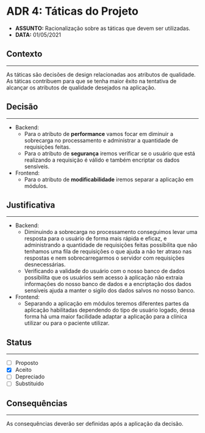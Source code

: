 # ADR 4: Táticas do Projeto

- **ASSUNTO:** Racionalização sobre as táticas que devem ser utilizadas.
- **DATA:** 01/05/2021

## **Contexto**

---

As táticas são decisões de design relacionadas aos atributos de qualidade. As táticas contribuem para que se tenha maior êxito na tentativa de alcançar os atributos de
qualidade desejados na aplicação.

## **Decisão**

---

- Backend:
  - Para o atributo de **performance** vamos focar em diminuir a sobrecarga no processamento e administrar a quantidade de requisições feitas.
  - Para o atributo de **segurança** iremos verificar se o usuário que está realizando a requisição é válido e também encriptar os dados sensíveis.
- Frontend:
  - Para o atributo de **modificabilidade** iremos separar a aplicação em módulos.

## **Justificativa**

---

- Backend:
  - Diminuindo a sobrecarga no processamento conseguimos levar uma resposta para o usuário de forma mais rápida e eficaz, e administrando a quantidade de requisições feitas
  possibilita que não tenhamos uma fila de requisições o que ajuda a não ter atraso nas respostas e nem sobrecarregarmos o servidor com requisições desnecessárias.
  - Verificando a validade do usuário com o nosso banco de dados possibilita que os usuários sem acesso à aplicação não extraia informações do nosso banco de dados e a
  encriptação dos dados sensíveis ajuda a manter o sigilo dos dados salvos no nosso banco.
- Frontend:
  - Separando a aplicação em módulos teremos diferentes partes da aplicação habilitadas dependendo do tipo de usuário logado, dessa forma há uma maior facilidade adaptar a 
  aplicação para a clínica utilizar ou para o paciente utilizar.

## **Status**

---

- [ ] Proposto
- [x] Aceito
- [ ] Depreciado
- [ ] Substituido

## **Consequências**

---

As consequências deverão ser definidas após a aplicação da decisão.
